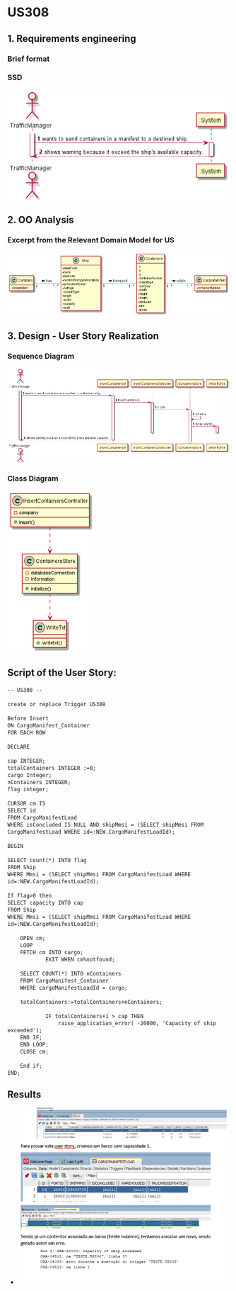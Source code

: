 # US308


## 1. Requirements engineering

### Brief format


### SSD

![SSD_US308.png](US308_SSD.png)


## 2. OO Analysis


### Excerpt from the Relevant Domain Model for US

![DM_US308.png](US308_DM.png)


## 3. Design - User Story Realization


### Sequence Diagram

![SD_US308.png](US308_SD.png)

### Class Diagram

![CD_US308.png](US308_CD.png)

## Script of the User Story:

    -- US308 --

    create or replace Trigger US308

    Before Insert
    ON CargoManifest_Container
    FOR EACH ROW

    DECLARE

    cap INTEGER;
    totalContainers INTEGER :=0;
    cargo Integer;
    nContainers INTEGER;
    flag integer;

    CURSOR cm IS
    SELECT id
    FROM CargoManifestLoad
    WHERE isConcluded IS NULL AND shipMmsi = (SELECT shipMmsi FROM CargoManifestLoad WHERE id=:NEW.CargoManifestLoadId);

    BEGIN

    SELECT count(*) INTO flag
    FROM Ship
    WHERE Mmsi = (SELECT shipMmsi FROM CargoManifestLoad WHERE id=:NEW.CargoManifestLoadId);

    If flag>0 then
    SELECT capacity INTO cap
    FROM Ship
    WHERE Mmsi = (SELECT shipMmsi FROM CargoManifestLoad WHERE id=:NEW.CargoManifestLoadId);

        OPEN cm;
        LOOP
        FETCH cm INTO cargo;
                EXIT WHEN cm%notfound;
    
        SELECT COUNT(*) INTO nContainers
        FROM CargoManifest_Container
        WHERE cargoManifestLoadId = cargo;
    
        totalContainers:=totalContainers+nContainers;
    
                IF totalContainers+1 > cap THEN
                    raise_application_error( -20000, 'Capacity of ship exceeded');
        END IF;
        END LOOP;
        CLOSE cm;
    
        End if;
    END;


## Results

* ![US308_DecisionMaking.png](US308_DecisionMaking.png)

